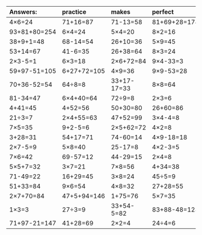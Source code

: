 | Answers: | practice | makes | perfect | ! |
| :--- | :--- | :--- | :--- | :--- |
| 4×6=24 | 71+16=87 | 71-13=58 | 81+69+28=178 | 7×6+16=58 | 
| 93+81+80=254 | 6×4=24 | 5×4=20 | 8×2=16 | 96+69+83=248 | 
| 38+9+1=48 | 68-14=54 | 26+10=36 | 5×9=45 | 90-81=9 | 
| 53+14=67 | 41-6=35 | 26+38=64 | 8×3=24 | 8×9=72 | 
| 2×3-5=1 | 6×3=18 | 2×6+72=84 | 9×4-33=3 | 42-41=1 | 
| 59+97-51=105 | 6+27+72=105 | 4×9=36 | 9×9-53=28 | 37+39+46=122 | 
| 70+36-52=54 | 64÷8=8 | 33+17-17=33 | 8×8=64 | 6×5=30 | 
| 81-34=47 | 6×4+40=64 | 72÷9=8 | 2×3=6 | 80+99+62=241 | 
| 4+41=45 | 4+52=56 | 50+30=80 | 26+60=86 | 12+17=29 | 
| 21÷3=7 | 2×4+55=63 | 47+52=99 | 3×4-4=8 | 17-2=15 | 
| 7×5=35 | 9+2-5=6 | 2×5+62=72 | 4×2=8 | 16+62+96=174 | 
| 3+28=31 | 54+17=71 | 74-60=14 | 4×9-18=18 | 7×3=21 | 
| 2×7-5=9 | 5×8=40 | 25-17=8 | 4×2-3=5 | 59+41+35=135 | 
| 7×6=42 | 69-57=12 | 44-29=15 | 2×4=8 | 5×8+90=130 | 
| 5×5+7=32 | 3×7=21 | 7×8=56 | 4+34=38 | 48÷6=8 | 
| 71-49=22 | 16+29=45 | 3×8=24 | 45÷5=9 | 28+94-13=109 | 
| 51+33=84 | 9×6=54 | 4×8=32 | 27+28=55 | 52-46=6 | 
| 2×7+70=84 | 47+5+94=146 | 1+75=76 | 5×7=35 | 15÷5=3 | 
| 1×3=3 | 27÷3=9 | 33+54-5=82 | 83+88-48=123 | 47-23=24 | 
| 71+97-21=147 | 41+28=69 | 2×2=4 | 24÷4=6 | 30÷6=5 | 
